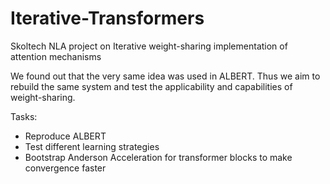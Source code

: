 # Iterative-Transformers
Skoltech NLA project on Iterative weight-sharing implementation of attention mechanisms

We found out that the very same idea was used in ALBERT. Thus we aim to rebuild the same system and test the applicability and capabilities of weight-sharing.

Tasks:
- Reproduce ALBERT
- Test different learning strategies
- Bootstrap Anderson Acceleration for transformer blocks to make convergence faster
